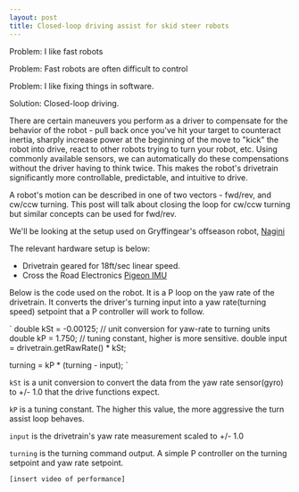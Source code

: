 ```yaml
---
layout: post
title: Closed-loop driving assist for skid steer robots
---
```


Problem: I like fast robots

Problem: Fast robots are often difficult to control

Problem: I like fixing things in software.

Solution: Closed-loop driving.

There are certain maneuvers you perform as a driver to compensate for the behavior of the robot - pull back once you've hit your target to counteract inertia, sharply increase power at the beginning of the move to "kick" the robot into drive, react to other robots trying to turn your robot, etc. Using commonly available sensors, we can automatically do these compensations without the driver having to think twice. This makes the robot's drivetrain significantly more controllable, predictable, and intuitive to drive. 


A robot's motion can be described in one of two vectors - fwd/rev, and cw/ccw turning. This post will talk about closing the loop for cw/ccw turning but similar concepts can be used for fwd/rev.

We'll be looking at the setup used on Gryffingear's offseason robot, [Nagini](https://www.youtube.com/watch?v=0BoCybF3fTw)

The relevant hardware setup is below:
* Drivetrain geared for 18ft/sec linear speed.
* Cross the Road Electronics [Pigeon IMU](http://www.ctr-electronics.com/gadgeteer-imu-module-pigeon.html)

Below is the code used on the robot. It is a P loop on the yaw rate of the drivetrain. It converts the driver's turning input into a yaw rate(turning speed) setpoint that a P controller will work to follow. 

`
double kSt = -0.00125;	// unit conversion for yaw-rate to turning units
double kP = 1.750;	// tuning constant, higher is more sensitive.
double input = drivetrain.getRawRate() * kSt;
	
turning = kP * (turning - input);
`

`kSt` is a unit conversion to convert the data from the yaw rate sensor(gyro) to +/- 1.0 that the drive functions expect. 

`kP` is a tuning constant. The higher this value, the more aggressive the turn assist loop behaves.

`input` is the drivetrain's yaw rate measurement scaled to +/- 1.0

`turning` is the turning command output. A simple P controller on the turning setpoint and yaw rate setpoint. 


`[insert video of performance]`
